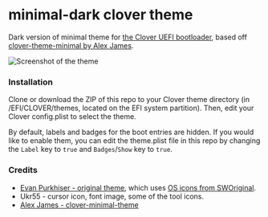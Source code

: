 # minimal-dark clover theme
Dark version of minimal theme for [the Clover UEFI bootloader](http://sourceforge.net/projects/cloverefiboot), based off [clover-theme-minimal by Alex James](https://github.com/al3xtjames/clover-theme-minimal).

![Screenshot of the theme](#)

### Installation
Clone or download the ZIP of this repo to your Clover theme directory (in /EFI/CLOVER/themes, located on the EFI system partition).
Then, edit your Clover config.plist to select the theme.

By default, labels and badges for the boot entries are hidden. If you would like to enable them, you can edit the theme.plist file in this repo by changing the `Label` key to `true` and `Badges`/`Show` key to `true`.

### Credits

- [Evan Purkhiser - original theme](https://github.com/EvanPurkhiser/rEFInd-minimal), which uses [OS icons from SWOriginal](https://www.deviantart.com/sworiginal/art/Lightness-for-burg-181461810). 
- Ukr55 - cursor icon, font image, some of the tool icons.
- [Alex James - clover-minimal-theme](https://github.com/al3xtjames/clover-theme-minimal)
